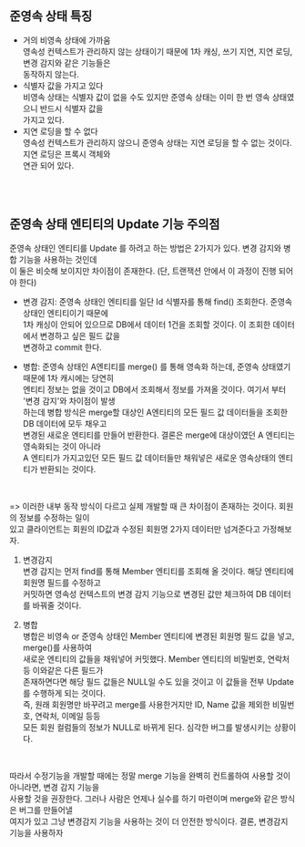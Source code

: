 ## 준영속 상태 특징
- 거의 비영속 상태에 가까움<br/>
영속성 컨텍스트가 관리하지 않는 상태이기 때문에 1차 캐싱, 쓰기 지연, 지연 로딩, 변경 감지와 같은 기능들은<br/>
동작하지 않는다.
- 식별자 값을 가지고 있다<br/>
비영속 상태는 식별자 값이 없을 수도 있지만 준영속 상태는 이미 한 번 영속 상태였으니 반드시 식별자 값을<br/>
가지고 있다.
- 지연 로딩을 할 수 없다<br/>
영속성 컨텍스트가 관리하지 않으니 준영속 상태는 지연 로딩을 할 수 없는 것이다. 지연 로딩은 프록시 객체와<br/>
연관 되어 있다.

<br/>
<br/>

## 준영속 상태 엔티티의 Update 기능 주의점
준영속 상태인 엔티티를 Update 를 하려고 하는 방법은 2가지가 있다. 변경 감지와 병합 기능을 사용하는 것인데<br/>
이 둘은 비슷해 보이지만 차이점이 존재한다. (단, 트랜잭션 안에서 이 과정이 진행 되어야 한다)

- 변경 감지: 준영속 상태인 엔티티를 일단 Id 식별자를 통해 find() 조회한다. 준영속 상태인 엔티티이기 때문에<br/> 
1차 캐싱이 안되어 있으므로 DB에서 데이터 1건을 조회할 것이다. 이 조회한 데이터에서 변경하고 싶은 필드 값을<br/>
변경하고 commit 한다.

- 병합: 준영속 상태인 A엔티티를 merge() 를 통해 영속화 하는데, 준영속 상태였기 때문에 1차 캐시에는 당연히<br/>
엔티티 정보는 없을 것이고 DB에서 조회해서 정보를 가져올 것이다. 여기서 부터 '변경 감지'와 차이점이 발생<br/>
하는데 병합 방식은 merge할 대상인 A엔티티의 모든 필드 값 데이터들을 조회한 DB 데이터에 모두 채우고<br/>
변경된 새로운 엔티티를 만들어 반환한다. 결론은 merge에 대상이였던 A 엔티티는 영속화되는 것이 아니라 <br/>
A 엔티티가 가지고있던 모든 필드 값 데이터들만 채워넣은 새로운 영속상태의 엔티티가 반환되는 것이다.

<br/>

=> 이러한 내부 동작 방식이 다르고 실제 개발할 때 큰 차이점이 존재하는 것이다. 회원의 정보를 수정하는 일이<br/>
있고 클라이언트는 회원의 ID값과 수정된 회원명 2가지 데이터만 넘겨준다고 가정해보자.

1. 변경감지 <br/>
변경 감지는 먼저 find를 통해 Member 엔티티를 조회해 올 것이다. 해당 엔티티에 회원명 필드를 수정하고<br/>
커밋하면 영속성 컨텍스트의 변경 감지 기능으로 변경된 값만 체크하여 DB 데이터를 바꿔줄 것이다.

2. 병합 <br/>
병합은 비영속 or 준영속 상태인 Member 엔티티에 변경된 회원명 필드 값을 넣고, merge()를 사용하여 <br/>
새로운 엔티티의 값들을 채워넣어 커밋했다. Member 엔티티의 비밀번호, 연락처 등 이와같은 다른 필드가<br/> 
존재하면다면 해당 필드 값들은 NULL일 수도 있을 것이고 이 값들을 전부 Update를 수행하게 되는 것이다.<br/>
즉, 원래 회원명만 바꾸려고 merge를 사용한거지만 ID, Name 값을 제외한 비밀번호, 연락처, 이메일 등등 <br/>
모든 회원 컬럼들의 정보가 NULL로 바뀌게 된다. 심각한 버그를 발생시키는 상황이다. 

<br/>

따라서 수정기능을 개발할 때에는 정말 merge 기능을 완벽히 컨트롤하여 사용할 것이 아니라면, 변경 감지 기능을<br/>
사용할 것을 권장한다. 그러나 사람은 언제나 실수를 하기 마련이며 merge와 같은 방식은 버그를 만들어낼<br/>
여지가 있고 그냥 변경감지 기능을 사용하는 것이 더 안전한 방식이다. 결론, 변경감지 기능을 사용하자 